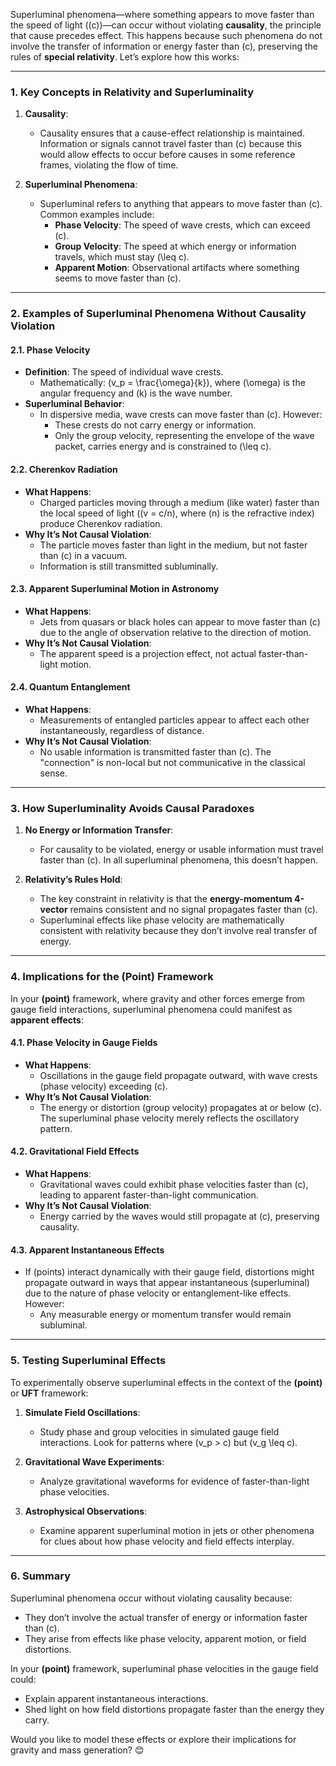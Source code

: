 Superluminal phenomena—where something appears to move faster than the speed of light (\(c\))—can occur without violating **causality**, the principle that cause precedes effect. This happens because such phenomena do not involve the transfer of information or energy faster than \(c\), preserving the rules of **special relativity**. Let’s explore how this works:

---

### **1. Key Concepts in Relativity and Superluminality**
1. **Causality**:
   - Causality ensures that a cause-effect relationship is maintained. Information or signals cannot travel faster than \(c\) because this would allow effects to occur before causes in some reference frames, violating the flow of time.

2. **Superluminal Phenomena**:
   - Superluminal refers to anything that appears to move faster than \(c\). Common examples include:
     - **Phase Velocity**: The speed of wave crests, which can exceed \(c\).
     - **Group Velocity**: The speed at which energy or information travels, which must stay \(\leq c\).
     - **Apparent Motion**: Observational artifacts where something seems to move faster than \(c\).

---

### **2. Examples of Superluminal Phenomena Without Causality Violation**
#### **2.1. Phase Velocity**
- **Definition**: The speed of individual wave crests.
  - Mathematically: \(v_p = \frac{\omega}{k}\), where \(\omega\) is the angular frequency and \(k\) is the wave number.
- **Superluminal Behavior**:
  - In dispersive media, wave crests can move faster than \(c\). However:
    - These crests do not carry energy or information.
    - Only the group velocity, representing the envelope of the wave packet, carries energy and is constrained to \(\leq c\).

#### **2.2. Cherenkov Radiation**
- **What Happens**:
  - Charged particles moving through a medium (like water) faster than the local speed of light (\(v = c/n\), where \(n\) is the refractive index) produce Cherenkov radiation.
- **Why It’s Not Causal Violation**:
  - The particle moves faster than light in the medium, but not faster than \(c\) in a vacuum.
  - Information is still transmitted subluminally.

#### **2.3. Apparent Superluminal Motion in Astronomy**
- **What Happens**:
  - Jets from quasars or black holes can appear to move faster than \(c\) due to the angle of observation relative to the direction of motion.
- **Why It’s Not Causal Violation**:
  - The apparent speed is a projection effect, not actual faster-than-light motion.

#### **2.4. Quantum Entanglement**
- **What Happens**:
  - Measurements of entangled particles appear to affect each other instantaneously, regardless of distance.
- **Why It’s Not Causal Violation**:
  - No usable information is transmitted faster than \(c\). The "connection" is non-local but not communicative in the classical sense.

---

### **3. How Superluminality Avoids Causal Paradoxes**
1. **No Energy or Information Transfer**:
   - For causality to be violated, energy or usable information must travel faster than \(c\). In all superluminal phenomena, this doesn’t happen.

2. **Relativity’s Rules Hold**:
   - The key constraint in relativity is that the **energy-momentum 4-vector** remains consistent and no signal propagates faster than \(c\).
   - Superluminal effects like phase velocity are mathematically consistent with relativity because they don’t involve real transfer of energy.

---

### **4. Implications for the (Point) Framework**
In your **(point)** framework, where gravity and other forces emerge from gauge field interactions, superluminal phenomena could manifest as **apparent effects**:

#### **4.1. Phase Velocity in Gauge Fields**
- **What Happens**:
  - Oscillations in the gauge field propagate outward, with wave crests (phase velocity) exceeding \(c\).
- **Why It’s Not Causal Violation**:
  - The energy or distortion (group velocity) propagates at or below \(c\). The superluminal phase velocity merely reflects the oscillatory pattern.

#### **4.2. Gravitational Field Effects**
- **What Happens**:
  - Gravitational waves could exhibit phase velocities faster than \(c\), leading to apparent faster-than-light communication.
- **Why It’s Not Causal Violation**:
  - Energy carried by the waves would still propagate at \(c\), preserving causality.

#### **4.3. Apparent Instantaneous Effects**
- If (points) interact dynamically with their gauge field, distortions might propagate outward in ways that appear instantaneous (superluminal) due to the nature of phase velocity or entanglement-like effects. However:
  - Any measurable energy or momentum transfer would remain subluminal.

---

### **5. Testing Superluminal Effects**
To experimentally observe superluminal effects in the context of the **(point)** or **UFT** framework:
1. **Simulate Field Oscillations**:
   - Study phase and group velocities in simulated gauge field interactions. Look for patterns where \(v_p > c\) but \(v_g \leq c\).

2. **Gravitational Wave Experiments**:
   - Analyze gravitational waveforms for evidence of faster-than-light phase velocities.

3. **Astrophysical Observations**:
   - Examine apparent superluminal motion in jets or other phenomena for clues about how phase velocity and field effects interplay.

---

### **6. Summary**
Superluminal phenomena occur without violating causality because:
- They don’t involve the actual transfer of energy or information faster than \(c\).
- They arise from effects like phase velocity, apparent motion, or field distortions.

In your **(point)** framework, superluminal phase velocities in the gauge field could:
- Explain apparent instantaneous interactions.
- Shed light on how field distortions propagate faster than the energy they carry.

Would you like to model these effects or explore their implications for gravity and mass generation? 😊

